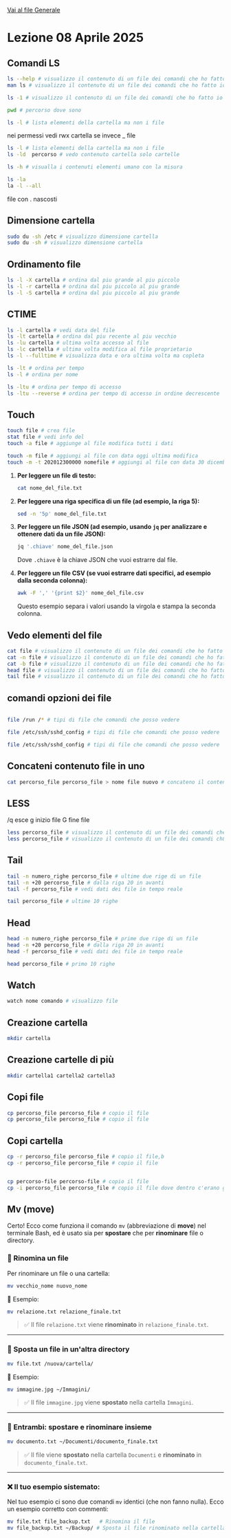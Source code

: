 [Vai al file Generale](../../README.md)

# Lezione 08 Aprile 2025

## Comandi LS

```bash
ls --help # visualizzo il contenuto di un file dei comandi che ho fatto io
man ls # visualizzo il contenuto di un file dei comandi che ho fatto io

ls -1 # visualizzo il contenuto di un file dei comandi che ho fatto io in 1 colonna

pwd # percorso dove sono

ls -l # lista elementi della cartella ma non i file
```

nei permessi vedi rwx cartella se invece \_ file

```bash
ls -l # lista elementi della cartella ma non i file
ls -ld  percorso # vedo contenuto cartella solo cartelle

ls -h # visualla i contenuti elementi umano con la misura

ls -la
la -l --all
```

file con . nascosti

## Dimensione cartella

```bash
sudo du -sh /etc # visualizzo dimensione cartella
sudo du -sh # visualizzo dimensione cartella
```

## Ordinamento file

```bash
ls -l -X cartella # ordina dal piu grande al piu piccolo
ls -l -r cartella # ordina dal piu piccolo al piu grande
ls -l -S cartella # ordina dal piu piccolo al piu grande
```

## CTIME

```bash
ls -l cartella # vedi data del file
ls -lt cartella # ordina dal piu recente al piu vecchio
ls -lu cartella # ultima volta accesso al file
ls -lc cartella # ultima volta modifica al file proprietario
ls -l --fulltime # visualizza data e ora ultima volta ma copleta

ls -lt # ordina per tempo
ls -l # ordina per nome

ls -ltu # ordina per tempo di accesso
ls -ltu --reverse # ordina per tempo di accesso in ordine decrescente
```

## Touch

```bash
touch file # crea file
stat file # vedi info del
touch -a file # aggiunge al file modifica tutti i dati

touch -m file # aggiungi al file con data oggi ultima modifica
touch -m -t 202012300000 nomefile # aggiungi al file con data 30 dicembre 2020
```

1. **Per leggere un file di testo:**

   ```bash
   cat nome_del_file.txt
   ```

2. **Per leggere una riga specifica di un file (ad esempio, la riga 5):**

   ```bash
   sed -n '5p' nome_del_file.txt
   ```

3. **Per leggere un file JSON (ad esempio, usando `jq` per analizzare e ottenere dati da un file JSON):**

   ```bash
   jq '.chiave' nome_del_file.json
   ```

   Dove `.chiave` è la chiave JSON che vuoi estrarre dal file.

4. **Per leggere un file CSV (se vuoi estrarre dati specifici, ad esempio dalla seconda colonna):**

   ```bash
   awk -F ',' '{print $2}' nome_del_file.csv
   ```

   Questo esempio separa i valori usando la virgola e stampa la seconda colonna.

## Vedo elementi del file

```bash
cat file # visualizzo il contenuto di un file dei comandi che ho fatto io
cat -n file # visualizzo il contenuto di un file dei comandi che ho fatto io con numero vicino
cat -b file # visualizzo il contenuto di un file dei comandi che ho fatto io
head file # visualizzo il contenuto di un file dei comandi che ho fatto io
tail file # visualizzo il contenuto di un file dei comandi che ho fatto io
```

## comandi opzioni dei file

```bash

file /run /* # tipi di file che comandi che posso vedere

file /etc/ssh/sshd_config # tipi di file che comandi che posso vedere

file /etc/ssh/sshd_config # tipi di file che comandi che posso vedere
```

## Concateni contenuto file in uno

```bash
cat percorso_file percorso_file > nome file nuovo # concateno il contenuto di due file
```

## LESS

/q esce
g inizio file
G fine file

```bash
less percorso_file # visualizzo il contenuto di un file dei comandi che ho fatto io
less percorso_file # visualizzo il contenuto di un file dei comandi ch8e ho fatto io
```

## Tail

```bash
tail -n numero_righe percorso_file # ultime due rige di un file
tail -n +20 percorso_file # dalla riga 20 in avanti
tail -f percorso_file # vedi dati dei file in tempo reale

tail percorso_file # ultime 10 righe
```

## Head

```bash
head -n numero_righe percorso_file # prime due rige di un file
head -n +20 percorso_file # dalla riga 20 in avanti
head -f percorso_file # vedi dati dei file in tempo reale

head percorso_file # primo 10 righe
```

## Watch

```bash
watch nome comando # visualizzo file
```

## Creazione cartella

```bash
mkdir cartella
```

## Creazione cartelle di più

```bash
mkdir cartella1 cartella2 cartella3
```

## Copi file

```bash
cp percorso_file percorso_file # copio il file
cp percorso_file percorso_file # copio il file
```

## Copi cartella

```bash
cp -r percorso_file percorso_file # copio il file,b
cp -r percorso_file percorso_file # copio il file


cp percorso-file percorso-file # copio il file
cp -i percorso_file percorso_file # copio il file dove dentro c'erano gli utenti
```

## Mv (move)

Certo! Ecco come funziona il comando `mv` (abbreviazione di **move**) nel terminale Bash, ed è usato sia per **spostare** che per **rinominare** file o directory.

### 📁 Rinomina un file

Per rinominare un file o una cartella:

```bash
mv vecchio_nome nuovo_nome
```

🔹 Esempio:

```bash
mv relazione.txt relazione_finale.txt
```

> ✅ Il file `relazione.txt` viene **rinominato** in `relazione_finale.txt`.

---

### 📂 Sposta un file in un'altra directory

```bash
mv file.txt /nuova/cartella/
```

🔹 Esempio:

```bash
mv immagine.jpg ~/Immagini/
```

> ✅ Il file `immagine.jpg` viene **spostato** nella cartella `Immagini`.

---

### 📝 Entrambi: spostare e rinominare insieme

```bash
mv documento.txt ~/Documenti/documento_finale.txt
```

> ✅ Il file viene **spostato** nella cartella `Documenti` e **rinominato** in `documento_finale.txt`.

---

### ❌ Il tuo esempio sistemato:

Nel tuo esempio ci sono due comandi `mv` identici (che non fanno nulla). Ecco un esempio corretto con commenti:

```bash
mv file.txt file_backup.txt   # Rinomina il file
mv file_backup.txt ~/Backup/ # Sposta il file rinominato nella cartella Backup
```
